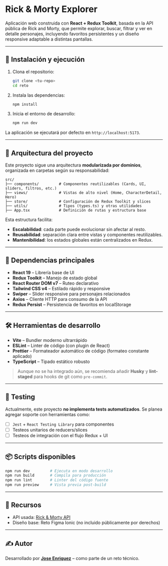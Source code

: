 # Rick & Morty Explorer

Aplicación web construida con **React + Redux Toolkit**, basada en la API pública de Rick and Morty, que permite explorar, buscar, filtrar y ver en detalle personajes, incluyendo favoritos persistentes y un diseño responsive adaptable a distintas pantallas.

---

## 🚀 Instalación y ejecución

1. Clona el repositorio:
   ```bash
   git clone <tu-repo>
   cd reto
   ```

2. Instala las dependencias:
   ```bash
   npm install
   ```

3. Inicia el entorno de desarrollo:
   ```bash
   npm run dev
   ```

La aplicación se ejecutará por defecto en `http://localhost:5173`.

---

## 🧠 Arquitectura del proyecto

Este proyecto sigue una arquitectura **modularizada por dominios**, organizada en carpetas según su responsabilidad:

```
src/
├── components/         # Componentes reutilizables (Cards, UI, sliders, filtros, etc.)
├── views/              # Vistas de alto nivel (Home, CharacterDetail, Hero)
├── store/              # Configuración de Redux Toolkit y slices
├── utils/              # Tipos (types.ts) y otras utilidades
├── App.tsx             # Definición de rutas y estructura base
```

Esta estructura facilita:

- **Escalabilidad**: cada parte puede evolucionar sin afectar al resto.
- **Reusabilidad**: separación clara entre vistas y componentes reutilizables.
- **Mantenibilidad**: los estados globales están centralizados en Redux.

---

## 🧩 Dependencias principales

- **React 19** – Librería base de UI
- **Redux Toolkit** – Manejo de estado global
- **React Router DOM v7** – Ruteo declarativo
- **Tailwind CSS v4** – Estilado rápido y responsive
- **Swiper** – Slider responsive para personajes relacionados
- **Axios** – Cliente HTTP para consumo de la API
- **Redux Persist** – Persistencia de favoritos en localStorage

---

## 🛠️ Herramientas de desarrollo

- **Vite** – Bundler moderno ultrarrápido
- **ESLint** – Linter de código (con plugin de React)
- **Prettier** – Formateador automático de código (formateo constante aplicado)
- **TypeScript** – Tipado estático robusto

> Aunque no se ha integrado aún, se recomienda añadir **Husky** y **lint-staged** para hooks de git como `pre-commit`.

---

## 🧪 Testing

Actualmente, este proyecto **no implementa tests automatizados**. Se planea agregar soporte con herramientas como:

- [ ] `Jest` + `React Testing Library` para componentes
- [ ] Testeos unitarios de reducers/slices
- [ ] Testeos de integración con el flujo Redux + UI

---

## 📦 Scripts disponibles

```bash
npm run dev         # Ejecuta en modo desarrollo
npm run build       # Compila para producción
npm run lint        # Linter del código fuente
npm run preview     # Vista previa post-build
```

---

## 📁 Recursos

- API usada: [Rick & Morty API](https://rickandmortyapi.com/)
- Diseño base: Reto Figma Ionic (no incluido públicamente por derechos)

---

## ✍️ Autor

Desarrollado por **<a href="https://enriquez-jose.vercel.app/">Jose Enriquez</a>** – como parte de un reto técnico.

